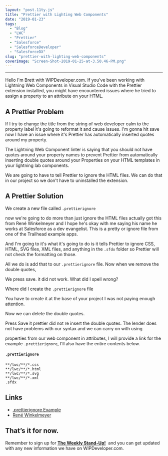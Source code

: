 ```yaml
---
layout: "post.11ty.js"
title: "Prettier with Lighting Web Components"
date: "2019-01-23"
tags: 
  - "Blog"
  - "LWC"
  - "Prettier"
  - "Salesforce"
  - "SalesforceDeveloper"
  - "SalesforceDX"
slug: "prettier-with-lighting-web-components"
coverImage: "Screen-Shot-2019-01-25-at-3.50.46-PM.png"
---
```


* * *

Hello I'm Brett with WIPDeveloper.com. If you've been working with Lightning Web Components in Visual Studio Code with the Prettier extension installed, you might have encountered issues where he tried to assign a property to an attribute on your HTML.

## A Prettier Problem

If I try to change the title from the string of web developer calm to the property label it's going to reformat it and cause issues. I'm gonna hit save now I have an issue where it's Prettier has automatically inserted quotes around my property.

The Lightning Web Component linter is saying that you should not have quotes around your property names to prevent Prettier from automatically inserting double quotes around your Properties on your HTML templates in your lightning lab components.

We are going to have to tell Prettier to ignore the HTML files. We can do that in our project so we don't have to uninstalled the extension.

## A Prettier Solution

We create a new file called `.prettierignore`

now we're going to do more than just ignore the HTML files actually got this from René Winkelmeyer and I hope he's okay with me saying his name he works at Salesforce as a dev evangelist. This is a pretty or ignore file from one of the Trailhead example apps.

And I'm going to it's what it's going to do is it tells Prettier to ignore CSS, HTML, SVG files, XML files, and anything in the `.sfdx` folder so Prettier will not check the formatting on those.

All we do is add that to our `.prettierignore` file. Now when we remove the double quotes,

We press save. it did not work. What did I spell wrong?

Where did I create the `.prettierignore` file

You have to create it at the base of your project I was not paying enough attention.

Now we can delete the double quotes.

Press Save it prettier did not re insert the double quotes. The lender does not have problems with our syntax and we can carry on with using

properties from our web component in attributes, I will provide a link for the example `.prettierignore`, I'll also have the entire contents below.

#### `.prettierignore`

```
**/lwc/**/*.css
**/lwc/**/*.html
**/lwc/**/*.svg
**/lwc/**/*.xml
.sfdx
```

## Links

- [.prettierignore Example](https://github.com/trailheadapps/purealoe-lwc/blob/master/.prettierignore)
- [René Winkelmeyer](https://twitter.com/muenzpraeger)

## That’s it for now.

Remember to sign up for **[The Weekly Stand-Up!](https://wipdeveloper.wpcomstaging.com/newsletter/)**  and you can get updated with any new information we have on WIPDeveloper.com.
